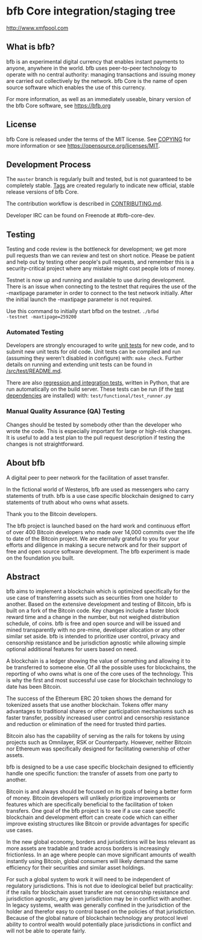 bfb Core integration/staging tree
=====================================

http://www.xmfpool.com

What is bfb?
----------------

bfb is an experimental digital currency that enables instant payments to
anyone, anywhere in the world. bfb uses peer-to-peer technology to operate
with no central authority: managing transactions and issuing money are carried
out collectively by the network. bfb Core is the name of open source
software which enables the use of this currency.

For more information, as well as an immediately useable, binary version of
the bfb Core software, see https://bfb.org

License
-------

bfb Core is released under the terms of the MIT license. See [COPYING](COPYING) for more
information or see https://opensource.org/licenses/MIT.

Development Process
-------------------

The `master` branch is regularly built and tested, but is not guaranteed to be
completely stable. [Tags](https://github.com/bfbProject/bfb/tags) are created
regularly to indicate new official, stable release versions of bfb Core.

The contribution workflow is described in [CONTRIBUTING.md](CONTRIBUTING.md).

Developer IRC can be found on Freenode at #bfb-core-dev.

Testing
-------

Testing and code review is the bottleneck for development; we get more pull
requests than we can review and test on short notice. Please be patient and help out by testing
other people's pull requests, and remember this is a security-critical project where any mistake might cost people
lots of money.

Testnet is now up and running and available to use during development. There is an issue when connecting to the testnet that requires the use of the -maxtipage parameter in order to connect to the test network initially. After the initial launch the -maxtipage parameter is not required.

Use this command to initially start bfbd on the testnet. <code>./bfbd -testnet -maxtipage=259200</code>

### Automated Testing

Developers are strongly encouraged to write [unit tests](src/test/README.md) for new code, and to
submit new unit tests for old code. Unit tests can be compiled and run
(assuming they weren't disabled in configure) with: `make check`. Further details on running
and extending unit tests can be found in [/src/test/README.md](/src/test/README.md).

There are also [regression and integration tests](/test), written
in Python, that are run automatically on the build server.
These tests can be run (if the [test dependencies](/test) are installed) with: `test/functional/test_runner.py`


### Manual Quality Assurance (QA) Testing

Changes should be tested by somebody other than the developer who wrote the
code. This is especially important for large or high-risk changes. It is useful
to add a test plan to the pull request description if testing the changes is
not straightforward.


About bfb
----------------
A digital peer to peer network for the facilitation of asset transfer.



In the fictional world of Westeros, bfb are used as messengers who carry statements of truth. bfb is a use case specific blockchain designed to carry statements of truth about who owns what assets. 



Thank you to the Bitcoin developers. 

The bfb project is launched based on the hard work and continuous effort of over 400 Bitcoin developers who made over 14,000 commits over the life to date of the Bitcoin project. We are eternally grateful to you for your efforts and diligence in making a secure network and for their support of free and open source software development.  The bfb experiment is made on the foundation you built.


Abstract
----------------
bfb aims to implement a blockchain which is optimized specifically for the use case of transferring assets such as securities from one holder to another. Based on the extensive development and testing of Bitcoin, bfb is built on a fork of the Bitcoin code. Key changes include a faster block reward time and a change in the number, but not weighed distribution schedule, of coins. bfb is free and open source and will be issued and mined transparently with no pre-mine, developer allocation or any other similar set aside. bfb is intended to prioritize user control, privacy and censorship resistance and be jurisdiction agnostic while allowing simple optional additional features for users based on need.



A blockchain is a ledger showing the value of something and allowing it to be transferred to someone else. Of all the possible uses for blockchains, the reporting of who owns what is one of the core uses of the technology.  This is why the first and most successful use case for blockchain technology to date has been Bitcoin.

The success of the Ethereum ERC 20 token shows the demand for tokenized assets that use another blockchain.  Tokens offer many advantages to traditional shares or other participation mechanisms such as faster transfer, possibly increased user control and censorship resistance and reduction or elimination of the need for trusted third parties.

Bitcoin also has the capability of serving as the rails for tokens by using projects such as Omnilayer, RSK or Counterparty. However, neither Bitcoin nor Ethereum was specifically designed for facilitating ownership of other assets. 

bfb is designed to be a use case specific blockchain designed to efficiently handle one specific function: the transfer of assets from one party to another.

Bitcoin is and always should be focused on its goals of being a better form of money. Bitcoin developers will unlikely prioritize improvements or features which are specifically beneficial to the facilitation of token transfers.  One goal of the bfb project is to see if a use case specific blockchain and development effort can create code which can either improve existing structures like Bitcoin or provide advantages for specific use cases.

In the new global economy, borders and jurisdictions will be less relevant as more assets are tradable and trade across borders is increasingly frictionless. In an age where people can move significant amounts of wealth instantly using Bitcoin, global consumers will likely demand the same efficiency for their securities and similar asset holdings.

For such a global system to work it will need to be independent of regulatory jurisdictions.  This is not due to ideological belief but practicality: if the rails for blockchain asset transfer are not censorship resistance and jurisdiction agnostic, any given jurisdiction may be in conflict with another.  In legacy systems, wealth was generally confined in the jurisdiction of the holder and therefor easy to control based on the policies of that jurisdiction. Because of the global nature of blockchain technology any protocol level ability to control wealth would potentially place jurisdictions in conflict and will not be able to operate fairly.  

